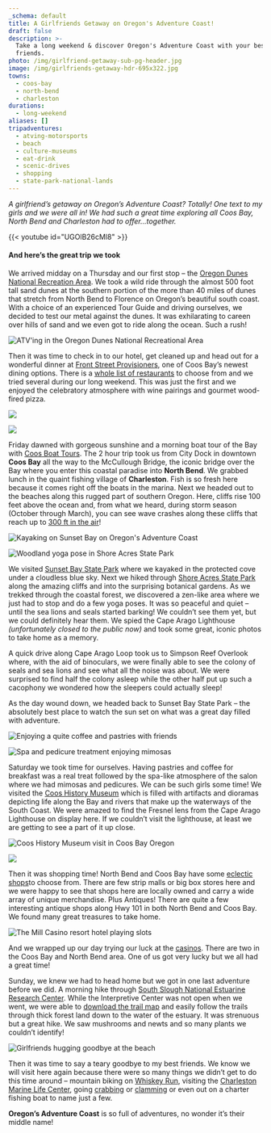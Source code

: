 ```yaml
---
_schema: default
title: A Girlfriends Getaway on Oregon's Adventure Coast!
draft: false
description: >-
  Take a long weekend & discover Oregon's Adventure Coast with your best
  friends.
photo: /img/girlfriend-getaway-sub-pg-header.jpg
image: /img/girlfriends-getaway-hdr-695x322.jpg
towns:
  - coos-bay
  - north-bend
  - charleston
durations:
  - long-weekend
aliases: []
tripadventures:
  - atving-motorsports
  - beach
  - culture-museums
  - eat-drink
  - scenic-drives
  - shopping
  - state-park-national-lands
---
```

*A girlfriend’s getaway on Oregon’s Adventure Coast? Totally! One text to my girls and we were all in! We had such a great time exploring all Coos Bay, North Bend and Charleston had to offer…together.*

{{< youtube id="UGOlB26cMl8" >}}

#### And here’s the great trip we took

We arrived midday on a Thursday and our first stop – the [Oregon Dunes National Recreation Area](/tripideas/oregon-dunes-national-recreation-area/). We took a wild ride through the almost 500 foot tall sand dunes at the southern portion of the more than 40 miles of dunes that stretch from North Bend to Florence on Oregon’s beautiful south coast. With a choice of an experienced Tour Guide and driving ourselves, we decided to test our metal against the dunes. It was exhilarating to careen over hills of sand and we even got to ride along the ocean. Such a rush!

![ATV'ing in the Oregon Dunes National Recreational Area](/img/dunes-three-images.jpg)

Then it was time to check in to our hotel, get cleaned up and head out for a wonderful dinner at [Front Street Provisioners](https://frontstreetprovisionersmenu.square.site/), one of Coos Bay’s newest dining options. There is a [whole list of restaurants](/dining/) to choose from and we tried several during our long weekend. This was just the first and we enjoyed the celebratory atmosphere with wine pairings and gourmet wood-fired pizza.

![](/img/dinner-two-images.jpg)

![](/img/boating-two-images-03.jpg)

Friday dawned with gorgeous sunshine and a morning boat tour of the Bay with [Coos Boat Tours](https://www.coosboattours.com/). The 2 hour trip took us from City Dock in downtown **Coos Bay** all the way to the McCullough Bridge, the iconic bridge over the Bay where you enter this coastal paradise into **North Bend**. We grabbed lunch in the quaint fishing village of **Charleston**. Fish is so fresh here because it comes right off the boats in the marina. Next we headed out to the beaches along this rugged part of southern Oregon. Here, cliffs rise 100 feet above the ocean and, from what we heard, during storm season (October through March), you can see wave crashes along these cliffs that reach up to [300 ft in the air](/storm-watching/)!

![Kayaking on Sunset Bay on Oregon's Adventure Coast](/img/kayaking-side-by-side.jpg)

![Woodland yoga pose in Shore Acres State Park](/img/woodland-yoga-695w.jpg)

We visited [Sunset Bay State Park](/state-parks-and-national-lands/) where we kayaked in the protected cove under a cloudless blue sky. Next we hiked through [Shore Acres State Park](/state-parks-and-national-lands/) along the amazing cliffs and into the surprising botanical gardens. As we trekked through the coastal forest, we discovered a zen-like area where we just had to stop and do a few yoga poses. It was so peaceful and quiet – until the sea lions and seals started barking! We couldn’t see them yet, but we could definitely hear them. We spied the Cape Arago Lighthouse *(unfortunately closed to the public now)* and took some great, iconic photos to take home as a memory.

A quick drive along Cape Arago Loop took us to Simpson Reef Overlook where, with the aid of binoculars, we were finally able to see the colony of seals and sea lions and see what all the noise was about. We were surprised to find half the colony asleep while the other half put up such a cacophony we wondered how the sleepers could actually sleep!

As the day wound down, we headed back to Sunset Bay State Park – the absolutely best place to watch the sun set on what was a great day filled with adventure.

![Enjoying a quite coffee and pastries with friends](/img/coffee-pastry-shop.jpg)

![Spa and pedicure treatment enjoying mimosas](/img/spa-pedicure-long.jpg)

Saturday we took time for ourselves. Having pastries and coffee for breakfast was a real treat followed by the spa-like atmosphere of the salon where we had mimosas and pedicures. We can be such girls some time! We visited the [Coos History Museum](https://cooshistory.org/) which is filled with artifacts and dioramas depicting life along the Bay and rivers that make up the waterways of the South Coast. We were amazed to find the Fresnel lens from the Cape Arago Lighthouse on display here. If we couldn’t visit the lighthouse, at least we are getting to see a part of it up close.

![Coos History Museum visit in Coos Bay Oregon](/img/museum-collage-two-images.jpg)

![](/img/shopping-girlfriends-north-bend.jpg)

Then it was shopping time! North Bend and Coos Bay have some [eclectic shops](/shopping/)to choose from. There are few strip malls or big box stores here and we were happy to see that shops here are locally owned and carry a wide array of unique merchandise. Plus Antiques! There are quite a few interesting antique shops along Hwy 101 in both North Bend and Coos Bay. We found many great treasures to take home.

![The Mill Casino resort hotel playing slots](/img/casino-slotmachine-03.jpg)

And we wrapped up our day trying our luck at the [casinos](/gaming/). There are two in the Coos Bay and North Bend area. One of us got very lucky but we all had a great time!

Sunday, we knew we had to head home but we got in one last adventure before we did. A morning hike through [South Slough National Estuarine Research Center](https://www.oregon.gov/dsl/SS/Pages/About.aspx). While the Interpretive Center was not open when we went, we were able to [download the trail map](https://www.oregon.gov/dsl/SS/Documents/south_slough_brochure_0415.pdf) and easily follow the trails through thick forest land down to the water of the estuary. It was strenuous but a great hike. We saw mushrooms and newts and so many plants we couldn’t identify!

![Girlfriends hugging goodbye at the beach](/img/girlfriends-hug-at-beach.jpg)

Then it was time to say a teary goodbye to my best friends. We know we will visit here again because there were so many things we didn’t get to do this time around – mountain biking on [Whiskey Run](https://www.oregonsadventurecoast.com/cycling/), visiting the [Charleston Marine Life Center](http://www.charlestonmarinelifecenter.com/), going [crabbing](/crabbing-clamming/) or [clamming](/clamming/) or even out on a charter fishing boat to name just a few.

**Oregon’s Adventure Coast** is so full of adventures, no wonder it’s their middle name!